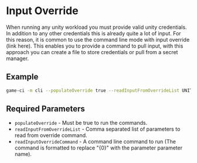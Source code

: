 # Input Override

When running any unity workload you must provide valid unity credentials. In addition to any other
credentials this is already quite a lot of input. For this reason, it is common to use the command
line mode with input override (link here). This enables you to provide a command to pull input, with
this approach you can create a file to store credentials or pull from a secret manager.

## Example

```bash
game-ci -m cli --populateOverride true --readInputFromOverrideList UNITY_EMAIL,UNITY_SERIAL,UNITY_PASSWORD --readInputOverrideCommand="gcloud secrets versions access 1 --secret=\"{0}\""
```

## Required Parameters

- `populateOverride` - Must be true to run the commands.
- `readInputFromOverrideList` - Comma separated list of parameters to read from override command.
- `readInputOverrideCommand` - A command line command to run (The command is formatted to replace
  "{0}" with the parameter parameter name).
